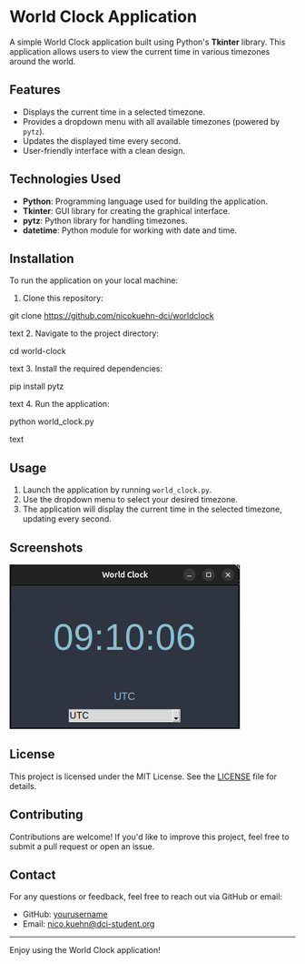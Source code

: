 # World Clock Application

A simple World Clock application built using Python's **Tkinter** library. This application allows users to view the current time in various timezones around the world.

## Features

- Displays the current time in a selected timezone.
- Provides a dropdown menu with all available timezones (powered by `pytz`).
- Updates the displayed time every second.
- User-friendly interface with a clean design.

## Technologies Used

- **Python**: Programming language used for building the application.
- **Tkinter**: GUI library for creating the graphical interface.
- **pytz**: Python library for handling timezones.
- **datetime**: Python module for working with date and time.

## Installation

To run the application on your local machine:

1. Clone this repository:

git clone https://github.com/nicokuehn-dci/worldclock

text
2. Navigate to the project directory:

cd world-clock

text
3. Install the required dependencies:

pip install pytz

text
4. Run the application:

python world_clock.py

text

## Usage

1. Launch the application by running `world_clock.py`.
2. Use the dropdown menu to select your desired timezone.
3. The application will display the current time in the selected timezone, updating every second.

## Screenshots

![World Clock Screenshot](https://github.com/nicokuehn-dci/worldclock/blob/main/worldclock_screeshot.png)  


## License

This project is licensed under the MIT License. See the [LICENSE](LICENSE) file for details.

## Contributing

Contributions are welcome! If you'd like to improve this project, feel free to submit a pull request or open an issue.

## Contact

For any questions or feedback, feel free to reach out via GitHub or email:

- GitHub: [yourusername](https://github.com/nicokuehn-dci)
- Email: nico.kuehn@dci-student.org

---

Enjoy using the World Clock application!